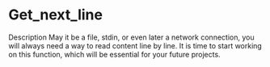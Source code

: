 # Get_next_line
Description
May it be a file, stdin, or even later a network connection, you will always need a way to read content line by line. It is time to start working on this function, which will be essential for your future projects.

